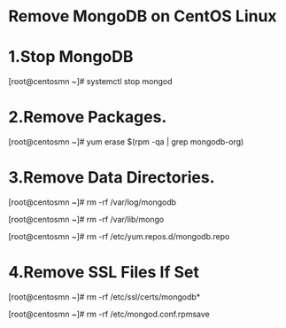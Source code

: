 # Remove MongoDB on CentOS Linux

# 1.Stop MongoDB

[root@centosmn ~]# systemctl stop mongod

# 2.Remove Packages.

[root@centosmn ~]#  yum erase $(rpm -qa | grep mongodb-org)

# 3.Remove Data Directories.

[root@centosmn ~]# rm -rf /var/log/mongodb

[root@centosmn ~]# rm -rf /var/lib/mongo

[root@centosmn ~]# rm -rf /etc/yum.repos.d/mongodb.repo

# 4.Remove SSL Files If Set 

[root@centosmn ~]# rm -rf /etc/ssl/certs/mongodb*

[root@centosmn ~]# rm -rf /etc/mongod.conf.rpmsave
